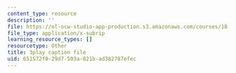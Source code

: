 ```yaml
---
content_type: resource
description: ''
file: https://ol-ocw-studio-app-production.s3.amazonaws.com/courses/18-03sc-differential-equations-fall-2011/651572f029d7503a821bad382787efec_XDhJ8lVGbl8.vtt
file_type: application/x-subrip
learning_resource_types: []
resourcetype: Other
title: 3play caption file
uid: 651572f0-29d7-503a-821b-ad382787efec
---
```


